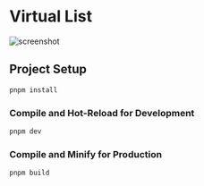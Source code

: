 # Virtual List

![screenshot](https://www.fatpandac.com/images/virtual_list.gif)

## Project Setup

```sh
pnpm install
```

### Compile and Hot-Reload for Development

```sh
pnpm dev
```

### Compile and Minify for Production

```sh
pnpm build
```
